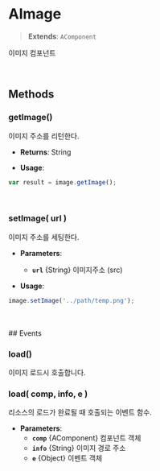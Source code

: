 # AImage
> **Extends**: `AComponent`

이미지 컴포넌트

<br/>

## Methods

### getImage()

이미지 주소를 리턴한다.

* **Returns**: String

* **Usage**: 
```js
var result = image.getImage();
```

<br/>

### setImage( url )

이미지 주소를 세팅한다.

* **Parameters**: 
	* **`url`** {String} 이미지주소 (src)

* **Usage**: 
```js
image.setImage('../path/temp.png');
```

<br/>
<br/>
## Events


### load()

이미지 로드시 호출합니다.

### load( comp, info, e )

리소스의 로드가 완료될 때 호출되는 이벤트 함수.

* **Parameters**: 
	* **`comp`** {AComponent} 컴포넌트 객체
	* **`info`** {String} 이미지 경로 주소
	* **`e`** {Object} 이벤트 객체

<br/>


